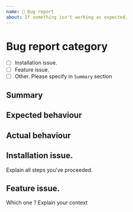 ```yaml
---
name: 🐛 Bug report
about: If something isn't working as expected.
---
```


<!---
The information we ask for below is IMPORTANT. It will help us help you faster.
Please FOLLOW THE ISSUE TEMPLATE unless you have a good reason not to, and help avoid wasting everyone's time.

1. Verify first that your issue/request is not already reported on GitHub.

2. PLEASE FILL OUT ALL REQUIRED INFORMATION BELOW! Otherwise, it might take more time to properly handle this bug report.
-->

# Bug report category

- [ ] Installation issue.
- [ ] Feature issue.
- [ ] Other. Please specify in `Summary` section

## Summary
<!-- Explain the problem briefly -->

## Expected behaviour
<!-- Explain what you expect as results -->

## Actual behaviour
<!-- Give a screenshot if possible, or results you've obtained -->

## Installation issue.

Explain all steps you've proceeded.

## Feature issue.

Which one ? Explain your context
